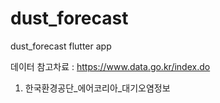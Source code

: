 # dust_forecast
dust_forecast flutter app

데이터 참고차료 : https://www.data.go.kr/index.do
1. 한국환경공단_에어코리아_대기오염정보
